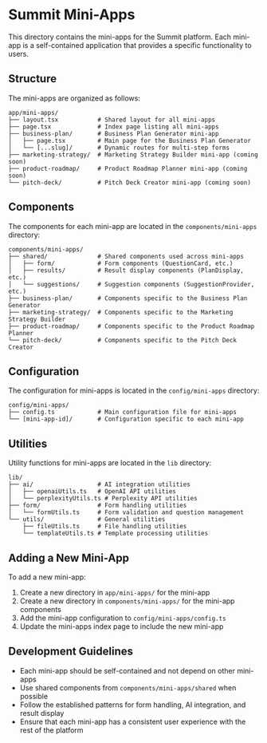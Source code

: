 # Summit Mini-Apps

This directory contains the mini-apps for the Summit platform. Each mini-app is a self-contained application that provides a specific functionality to users.

## Structure

The mini-apps are organized as follows:

```
app/mini-apps/
├── layout.tsx           # Shared layout for all mini-apps
├── page.tsx             # Index page listing all mini-apps
├── business-plan/       # Business Plan Generator mini-app
│   ├── page.tsx         # Main page for the Business Plan Generator
│   └── [...slug]/       # Dynamic routes for multi-step forms
├── marketing-strategy/  # Marketing Strategy Builder mini-app (coming soon)
├── product-roadmap/     # Product Roadmap Planner mini-app (coming soon)
└── pitch-deck/          # Pitch Deck Creator mini-app (coming soon)
```

## Components

The components for each mini-app are located in the `components/mini-apps` directory:

```
components/mini-apps/
├── shared/              # Shared components used across mini-apps
│   ├── form/            # Form components (QuestionCard, etc.)
│   ├── results/         # Result display components (PlanDisplay, etc.)
│   └── suggestions/     # Suggestion components (SuggestionProvider, etc.)
├── business-plan/       # Components specific to the Business Plan Generator
├── marketing-strategy/  # Components specific to the Marketing Strategy Builder
├── product-roadmap/     # Components specific to the Product Roadmap Planner
└── pitch-deck/          # Components specific to the Pitch Deck Creator
```

## Configuration

The configuration for mini-apps is located in the `config/mini-apps` directory:

```
config/mini-apps/
├── config.ts            # Main configuration file for mini-apps
└── [mini-app-id]/       # Configuration specific to each mini-app
```

## Utilities

Utility functions for mini-apps are located in the `lib` directory:

```
lib/
├── ai/                  # AI integration utilities
│   ├── openaiUtils.ts   # OpenAI API utilities
│   └── perplexityUtils.ts # Perplexity API utilities
├── form/                # Form handling utilities
│   └── formUtils.ts     # Form validation and question management
└── utils/               # General utilities
    ├── fileUtils.ts     # File handling utilities
    └── templateUtils.ts # Template processing utilities
```

## Adding a New Mini-App

To add a new mini-app:

1. Create a new directory in `app/mini-apps/` for the mini-app
2. Create a new directory in `components/mini-apps/` for the mini-app components
3. Add the mini-app configuration to `config/mini-apps/config.ts`
4. Update the mini-apps index page to include the new mini-app

## Development Guidelines

- Each mini-app should be self-contained and not depend on other mini-apps
- Use shared components from `components/mini-apps/shared` when possible
- Follow the established patterns for form handling, AI integration, and result display
- Ensure that each mini-app has a consistent user experience with the rest of the platform 